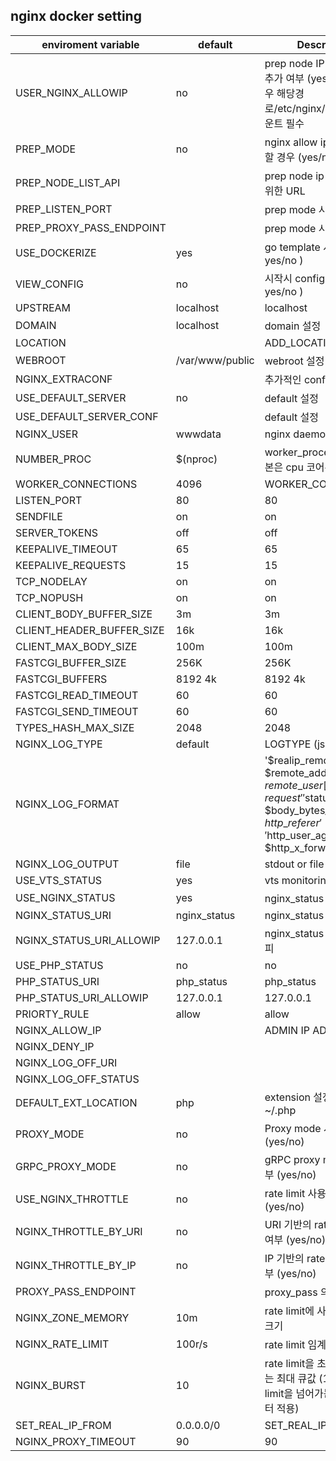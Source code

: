 ## nginx docker setting

| enviroment variable |default |  Description|
|--------|--------|------|
 USER\_NGINX\_ALLOWIP|no | prep node IP 외 allow ip 추가 여부 (yes/no), yes 경우 해당경로/etc/nginx/user\_conf 마운트 필수
 PREP\_MODE|no | nginx allow ip 가 dynamic 할 경우 (yes/no)
 PREP\_NODE\_LIST\_API| | prep node ip 들 확인하기 위한 URL
 PREP\_LISTEN\_PORT| | prep mode 시 필수
 PREP\_PROXY\_PASS\_ENDPOINT| | prep mode 시 필수
 USE\_DOCKERIZE|yes  | go template 사용 여부 ( yes/no )
 VIEW\_CONFIG|no       | 시작시 config 출력 여부 ( yes/no )
 UPSTREAM|localhost|localhost
 DOMAIN|localhost          | domain 설정
 LOCATION||ADD\_LOCATION  
 WEBROOT|/var/www/public  | webroot 설정
 NGINX\_EXTRACONF| | 추가적인 conf 설정 
 USE\_DEFAULT\_SERVER|no  | default 설정
 USE\_DEFAULT\_SERVER\_CONF| | default 설정
 NGINX\_USER|wwwdata  | nginx daemon user
 NUMBER\_PROC|$(nproc)  | worker\_processes 수 ( 기본은 cpu 코어수 )
 WORKER\_CONNECTIONS|4096  | WORKER\_CONNECTIONS
 LISTEN\_PORT|80      |80      
 SENDFILE|on|on
 SERVER\_TOKENS|off|off
 KEEPALIVE\_TIMEOUT|65|65
 KEEPALIVE\_REQUESTS|15|15
 TCP\_NODELAY|on|on
 TCP\_NOPUSH|on|on
 CLIENT\_BODY\_BUFFER\_SIZE|3m|3m
 CLIENT\_HEADER\_BUFFER\_SIZE|16k|16k
 CLIENT\_MAX\_BODY\_SIZE|100m|100m
 FASTCGI\_BUFFER\_SIZE|256K|256K
 FASTCGI\_BUFFERS|8192 4k|8192 4k
 FASTCGI\_READ\_TIMEOUT|60|60
 FASTCGI\_SEND\_TIMEOUT|60|60
 TYPES\_HASH\_MAX\_SIZE|2048|2048
 NGINX\_LOG\_TYPE|default  | LOGTYPE (json/default)
 NGINX\_LOG\_FORMAT|   |  '$realip\_remote\_addr $remote\_addr  $remote\_user [$time\_local] $request ' '$status $body\_bytes\_sent $http\_referer ' '$http\_user\_agent $http\_x\_forwarded\_for'
 NGINX\_LOG\_OUTPUT|file | stdout or file  or off
 USE\_VTS\_STATUS|yes   | vts monitoring
 USE\_NGINX\_STATUS|yes | nginx\_status 사용 여부
 NGINX\_STATUS\_URI|nginx\_status | nginx\_status URI
 NGINX\_STATUS\_URI\_ALLOWIP|127.0.0.1 | nginx\_status URI 허용 아이피
 USE\_PHP\_STATUS|no|no
 PHP\_STATUS\_URI|php\_status|php\_status
 PHP\_STATUS\_URI\_ALLOWIP|127.0.0.1|127.0.0.1
 PRIORTY\_RULE|allow|allow
 NGINX\_ALLOW\_IP|    | ADMIN IP ADDR
 NGINX\_DENY\_IP||
 NGINX\_LOG\_OFF\_URI||
 NGINX\_LOG\_OFF\_STATUS||
 DEFAULT\_EXT\_LOCATION|php  | extension 설정  ~/.jsp ~/.php
 PROXY\_MODE|no   | Proxy mode 사용 여부 (yes/no)
 GRPC\_PROXY\_MODE|no | gRPC proxy mode 사용 여부 (yes/no)
 USE\_NGINX\_THROTTLE|no | rate limit 사용 여부  (yes/no)
 NGINX\_THROTTLE\_BY\_URI|no | URI 기반의 rate limit 사용 여부  (yes/no)
 NGINX\_THROTTLE\_BY\_IP|no  | IP 기반의 rate limit 사용 여부  (yes/no)
 PROXY\_PASS\_ENDPOINT|     | proxy\_pass 의 endpoint
 NGINX\_ZONE\_MEMORY|10m    |rate limit에 사용되는 저장소 크기
 NGINX\_RATE\_LIMIT|100r/s   | rate limit 임계치
 NGINX\_BURST|10                 | rate limit을 초과시, 저장하는 최대 큐값 (10일 경우 limit을 넘어가는 11번째 부터 적용)
 SET\_REAL\_IP\_FROM|0.0.0.0/0   | SET\_REAL\_IP\_FROM
 NGINX\_PROXY\_TIMEOUT|90  |90  
